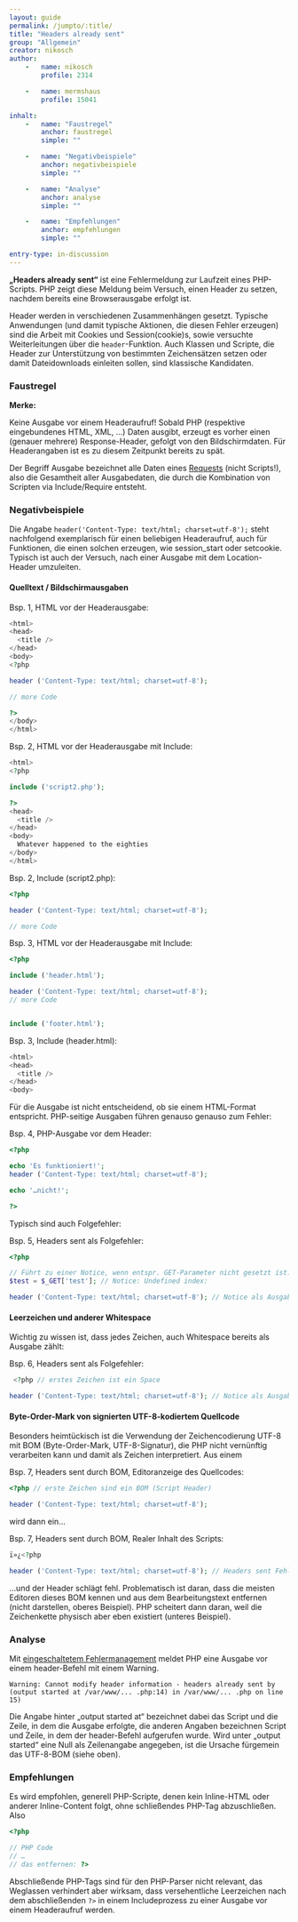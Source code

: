 ```yaml
---
layout: guide
permalink: /jumpto/:title/
title: "Headers already sent"
group: "Allgemein"
creator: nikosch
author:
    -   name: nikosch
        profile: 2314

    -   name: mermshaus
        profile: 15041

inhalt:
    -   name: "Faustregel"
        anchor: faustregel
        simple: ""

    -   name: "Negativbeispiele"
        anchor: negativbeispiele
        simple: ""

    -   name: "Analyse"
        anchor: analyse
        simple: ""

    -   name: "Empfehlungen"
        anchor: empfehlungen
        simple: ""

entry-type: in-discussion
---
```


**„Headers already sent“** ist eine Fehlermeldung zur Laufzeit eines
PHP-Scripts. PHP zeigt diese Meldung beim Versuch, einen Header zu setzen,
nachdem bereits eine Browserausgabe erfolgt ist.

Header werden in verschiedenen Zusammenhängen gesetzt. Typische Anwendungen
(und damit typische Aktionen, die diesen Fehler erzeugen) sind die Arbeit mit
Cookies und Session(cookie)s, sowie versuchte Weiterleitungen über die
`header`-Funktion. Auch Klassen und Scripte, die Header zur Unterstützung von
bestimmten Zeichensätzen setzen oder damit Dateidownloads einleiten sollen,
sind klassische Kandidaten.



### Faustregel

<div class="alert alert-info">

<strong>Merke:</strong>

Keine Ausgabe vor einem Headeraufruf! Sobald PHP (respektive eingebundenes
HTML, XML, …) Daten ausgibt, erzeugt es vorher einen (genauer mehrere)
Response-Header, gefolgt von den Bildschirmdaten. Für Headerangaben ist es zu
diesem Zeitpunkt bereits zu spät.

</div>

Der Begriff Ausgabe bezeichnet alle Daten eines
[Requests](http://php-de.github.io/request-handling/request.html) (nicht
Scripts!), also die Gesamtheit aller Ausgabedaten, die durch die Kombination
von Scripten via Include/Require entsteht.



### Negativbeispiele

Die Angabe `header('Content-Type: text/html; charset=utf-8');` steht
nachfolgend exemplarisch für einen beliebigen Headeraufruf, auch für
Funktionen, die einen solchen erzeugen, wie session_start oder setcookie.
Typisch ist auch der Versuch, nach einer Ausgabe mit dem Location-Header
umzuleiten.

#### Quelltext / Bildschirmausgaben

Bsp. 1, HTML vor der Headerausgabe:

~~~ php
<html>
<head>
  <title />
</head>
<body>
<?php

header ('Content-Type: text/html; charset=utf-8');

// more Code

?>
</body>
</html>
~~~

Bsp. 2, HTML vor der Headerausgabe mit Include:

~~~ php
<html>
<?php

include ('script2.php');

?>
<head>
  <title />
</head>
<body>
  Whatever happened to the eighties
</body>
</html>
~~~

Bsp. 2, Include (script2.php):

~~~ php
<?php

header ('Content-Type: text/html; charset=utf-8');

// more Code
~~~

Bsp. 3, HTML vor der Headerausgabe mit Include:

~~~ php
<?php

include ('header.html');

header ('Content-Type: text/html; charset=utf-8');
// more Code


include ('footer.html');
~~~

Bsp. 3, Include (header.html):

~~~ php
<html>
<head>
  <title />
</head>
<body>
~~~

Für die Ausgabe ist nicht entscheidend, ob sie einem HTML-Format entspricht.
PHP-seitige Ausgaben führen genauso genauso zum Fehler:

Bsp. 4, PHP-Ausgabe vor dem Header:

~~~ php
<?php

echo 'Es funktioniert!';
header ('Content-Type: text/html; charset=utf-8');

echo '…nicht!';

?>
~~~

Typisch sind auch Folgefehler:

Bsp. 5, Headers sent als Folgefehler:

~~~ php
<?php

// Führt zu einer Notice, wenn entspr. GET-Parameter nicht gesetzt ist:
$test = $_GET['test']; // Notice: Undefined index:

header ('Content-Type: text/html; charset=utf-8'); // Notice als Ausgabe führt zum Folgefehler
~~~

#### Leerzeichen und anderer Whitespace

Wichtig zu wissen ist, dass jedes Zeichen, auch Whitespace bereits als Ausgabe
zählt:

Bsp. 6, Headers sent als Folgefehler:

~~~ php
 <?php // erstes Zeichen ist ein Space

header ('Content-Type: text/html; charset=utf-8'); // Notice als Ausgabe führt zum Folgefehler
~~~

#### Byte-Order-Mark von signierten UTF-8-kodiertem Quellcode

Besonders heimtückisch ist die Verwendung der Zeichencodierung UTF-8 mit BOM
(Byte-Order-Mark, UTF-8-Signatur), die PHP nicht vernünftig verarbeiten kann
und damit als Zeichen interpretiert. Aus einem

Bsp. 7, Headers sent durch BOM, Editoranzeige des Quellcodes:

~~~ php
<?php // erste Zeichen sind ein BOM (Script Header)

header ('Content-Type: text/html; charset=utf-8');
~~~

wird dann ein…

Bsp. 7, Headers sent durch BOM, Realer Inhalt des Scripts:

~~~ php
ï»¿<?php

header ('Content-Type: text/html; charset=utf-8'); // Headers sent Fehler
~~~

…und der Header schlägt fehl. Problematisch ist daran, dass die meisten
Editoren dieses BOM kennen und aus dem Bearbeitungstext entfernen (nicht
darstellen, oberes Beispiel). PHP scheitert dann daran, weil die Zeichenkette
physisch aber eben existiert (unteres Beispiel).



### Analyse

Mit [eingeschaltetem
Fehlermanagement](http://php-de.github.io/debugging/leitfaden.html) meldet PHP
eine Ausgabe vor einem header-Befehl mit einem Warning.

~~~
Warning: Cannot modify header information - headers already sent by
(output started at /var/www/... .php:14) in /var/www/... .php on line 15)
~~~

Die Angabe hinter „output started at“ bezeichnet dabei das Script und die
Zeile, in dem die Ausgabe erfolgte, die anderen Angaben bezeichnen Script und
Zeile, in dem der header-Befehl aufgerufen wurde. Wird unter „output started“
eine Null als Zeilenangabe angegeben, ist die Ursache fürgemein das UTF-8-BOM
(siehe oben).



### Empfehlungen

Es wird empfohlen, generell PHP-Scripte, denen kein Inline-HTML oder anderer
Inline-Content folgt, ohne schließendes PHP-Tag abzuschließen. Also

~~~ php
<?php

// PHP Code
// …
// das entfernen: ?>
~~~

Abschließende PHP-Tags sind für den PHP-Parser nicht relevant, das Weglassen
verhindert aber wirksam, dass versehentliche Leerzeichen nach dem
abschließenden `?>` in einem Includeprozess zu einer Ausgabe vor einem
Headeraufruf werden.


